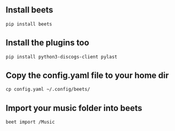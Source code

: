 ## Install beets

```
pip install beets
```

## Install the plugins too

```
pip install python3-discogs-client pylast
```

## Copy the config.yaml file to your home dir

```
cp config.yaml ~/.config/beets/
```

## Import your music folder into beets

```
beet import /Music
```
